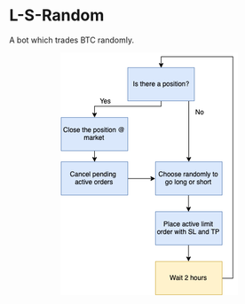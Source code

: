# L-S-Random
A bot which trades BTC randomly.
<p align="center">
  <img width="319" height="438" src="https://github.com/LongandShortio/L-S-Random/blob/master/random_bot.png">
</p>
